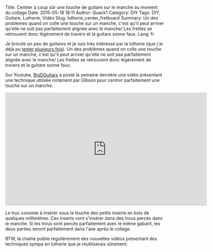 Title: Centrer à coup sûr une touche de guitare sur le manche au moment du collage
Date: 2015-05-18 18:11
Author: Quack1
Category: DIY
Tags: DIY, Guitare, Lutherie, Vidéo
Slug: lutherie_center_fretboard
Summary: Un des problèmes quand on colle une touche sur un manche, c'est qu'il peut arriver qu'elle ne soit pas parfaitement alignée avec le manche/ Les frettes se retrouvent donc légèrement de travers et la guitare sonne faux.
Lang: fr

Je bricole un peu de guitares et je suis très intéressé par la lutherie (que j'ai déjà pu [tester plusieurs fois](/tag/lutherie.html)). Un des problèmes quand on colle une touche sur un manche, c'est qu'il peut arriver qu'elle ne soit pas parfaitement alignée avec le manche/ Les frettes se retrouvent donc légèrement de travers et la guitare sonne faux.

Sur Youtube, [BigDGuitars](https://www.youtube.com/channel/UCwtoF_Vwd-thTMDufibQ4pA) a posté la semaine dernière une vidéo présentant une technique utilisée notament par Gibson pour centrer parfaitement une touche sur un manche.

<iframe width="640" height="360" src="https://www.youtube-nocookie.com/embed/uoO2ZBAYtXI" frameborder="0" allowfullscreen></iframe>

Le truc consiste à insérer sous la touche des petits inserts en bois de quelques millimètres. Ces inserts vont s'insérer dans des trous percés dans le manche. Si les trous sont percés parfaitement avec le même gabarit, les deux parties seront parfaitement dans l'axe après le collage.

BTW, la chaîne publie régulièrement des nouvelles vidéos présentant des techniques sympa en lutherie que je réutiliserais sûrement.